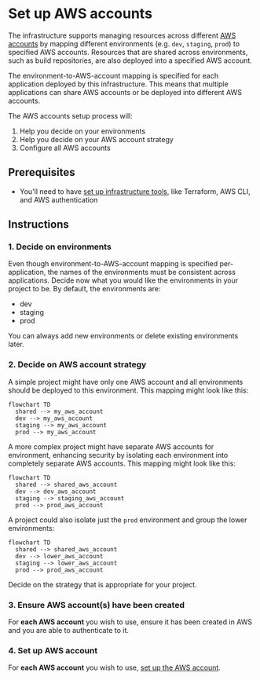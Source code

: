 # Set up AWS accounts

The infrastructure supports managing resources across different [AWS accounts](https://docs.aws.amazon.com/accounts/latest/reference/accounts-welcome.html) by mapping different environments (e.g. `dev`, `staging`, `prod`) to specified AWS accounts. Resources that are shared across environments, such as build repositories, are also deployed into a specified AWS account.

The environment-to-AWS-account mapping is specified for each application deployed by this infrastructure. This means that multiple applications can share AWS accounts or be deployed into different AWS accounts.

The AWS accounts setup process will:

1. Help you decide on your environments
2. Help you decide on your AWS account strategy
3. Configure all AWS accounts

## Prerequisites

* You'll need to have [set up infrastructure tools](./set-up-infrastructure-tools.md), like Terraform, AWS CLI, and AWS authentication

## Instructions

### 1. Decide on environments

Even though environment-to-AWS-account mapping is specified per-application, the names of the environments must be consistent across applications. Decide now what you would like the environments in your project to be. By default, the environments are:

* dev
* staging
* prod

You can always add new environments or delete existing environments later.

### 2. Decide on AWS account strategy

A simple project might have only one AWS account and all environments should be deployed to this environment. This mapping might look like this:

```mermaid
flowchart TD
  shared --> my_aws_account
  dev --> my_aws_account
  staging --> my_aws_account
  prod --> my_aws_account
```

A more complex project might have separate AWS accounts for environment, enhancing security by isolating each environment into completely separate AWS accounts. This mapping might look like this:

```mermaid
flowchart TD
  shared --> shared_aws_account
  dev --> dev_aws_account
  staging --> staging_aws_account
  prod --> prod_aws_account
```

A project could also isolate just the `prod` environment and group the lower environments:

```mermaid
flowchart TD
  shared --> shared_aws_account
  dev --> lower_aws_account
  staging --> lower_aws_account
  prod --> prod_aws_account
```

Decide on the strategy that is appropriate for your project.

### 3. Ensure AWS account(s) have been created

For **each AWS account** you wish to use, ensure it has been created in AWS and you are able to authenticate to it.

### 4. Set up AWS account

For **each AWS account** you wish to use, [set up the AWS account](./set-up-aws-account.md).